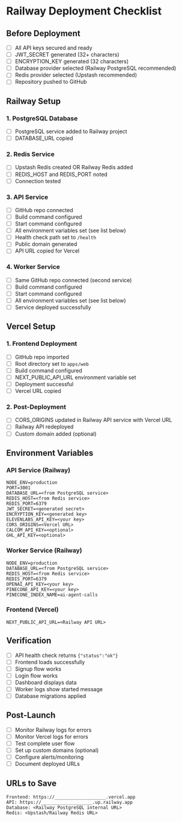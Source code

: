 # Railway Deployment Checklist

## Before Deployment

- [ ] All API keys secured and ready
- [ ] JWT_SECRET generated (32+ characters)
- [ ] ENCRYPTION_KEY generated (32 characters)
- [ ] Database provider selected (Railway PostgreSQL recommended)
- [ ] Redis provider selected (Upstash recommended)
- [ ] Repository pushed to GitHub

## Railway Setup

### 1. PostgreSQL Database
- [ ] PostgreSQL service added to Railway project
- [ ] DATABASE_URL copied

### 2. Redis Service
- [ ] Upstash Redis created OR Railway Redis added
- [ ] REDIS_HOST and REDIS_PORT noted
- [ ] Connection tested

### 3. API Service
- [ ] GitHub repo connected
- [ ] Build command configured
- [ ] Start command configured
- [ ] All environment variables set (see list below)
- [ ] Health check path set to `/health`
- [ ] Public domain generated
- [ ] API URL copied for Vercel

### 4. Worker Service
- [ ] Same GitHub repo connected (second service)
- [ ] Build command configured
- [ ] Start command configured
- [ ] All environment variables set (see list below)
- [ ] Service deployed successfully

## Vercel Setup

### 1. Frontend Deployment
- [ ] GitHub repo imported
- [ ] Root directory set to `apps/web`
- [ ] Build command configured
- [ ] NEXT_PUBLIC_API_URL environment variable set
- [ ] Deployment successful
- [ ] Vercel URL copied

### 2. Post-Deployment
- [ ] CORS_ORIGINS updated in Railway API service with Vercel URL
- [ ] Railway API redeployed
- [ ] Custom domain added (optional)

## Environment Variables

### API Service (Railway)
```
NODE_ENV=production
PORT=3001
DATABASE_URL=<from PostgreSQL service>
REDIS_HOST=<from Redis service>
REDIS_PORT=6379
JWT_SECRET=<generated secret>
ENCRYPTION_KEY=<generated key>
ELEVENLABS_API_KEY=<your key>
CORS_ORIGINS=<Vercel URL>
CALCOM_API_KEY=<optional>
GHL_API_KEY=<optional>
```

### Worker Service (Railway)
```
NODE_ENV=production
DATABASE_URL=<from PostgreSQL service>
REDIS_HOST=<from Redis service>
REDIS_PORT=6379
OPENAI_API_KEY=<your key>
PINECONE_API_KEY=<your key>
PINECONE_INDEX_NAME=ai-agent-calls
```

### Frontend (Vercel)
```
NEXT_PUBLIC_API_URL=<Railway API URL>
```

## Verification

- [ ] API health check returns `{"status":"ok"}`
- [ ] Frontend loads successfully
- [ ] Signup flow works
- [ ] Login flow works
- [ ] Dashboard displays data
- [ ] Worker logs show started message
- [ ] Database migrations applied

## Post-Launch

- [ ] Monitor Railway logs for errors
- [ ] Monitor Vercel logs for errors
- [ ] Test complete user flow
- [ ] Set up custom domains (optional)
- [ ] Configure alerts/monitoring
- [ ] Document deployed URLs

## URLs to Save

```
Frontend: https://___________________.vercel.app
API: https://___________________.up.railway.app
Database: <Railway PostgreSQL internal URL>
Redis: <Upstash/Railway Redis URL>
```
